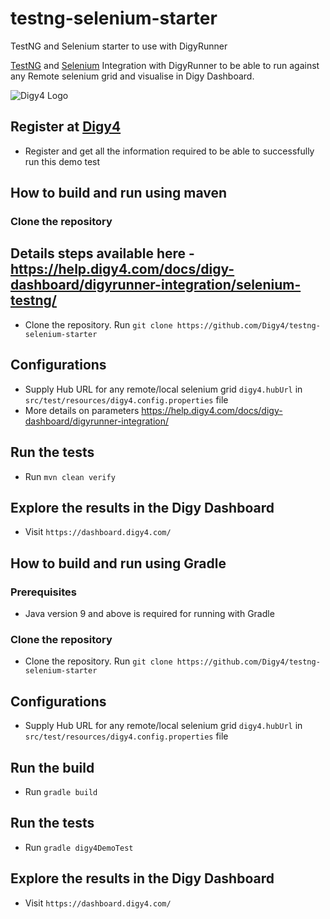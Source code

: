 # testng-selenium-starter
TestNG and Selenium starter to use with DigyRunner

[TestNG](https://testng.org) and [Selenium](https://www.selenium.dev/) Integration with DigyRunner to be able to run against any Remote selenium grid and visualise in Digy Dashboard.


![Digy4 Logo](https://digy4.com/wp-content/uploads/2021/12/logo.png)

## Register at [Digy4](https://www.digy4.com)
- Register and get all the information required to be able to successfully run this demo test

## How to build and run using maven

### Clone the repository
## Details steps available here - https://help.digy4.com/docs/digy-dashboard/digyrunner-integration/selenium-testng/
- Clone the repository. Run `git clone https://github.com/Digy4/testng-selenium-starter`

## Configurations
- Supply Hub URL for any remote/local selenium grid `digy4.hubUrl` in `src/test/resources/digy4.config.properties` file
- More details on parameters https://help.digy4.com/docs/digy-dashboard/digyrunner-integration/

## Run the tests
- Run `mvn clean verify`

## Explore the results in the Digy Dashboard
- Visit `https://dashboard.digy4.com/`

## How to build and run using Gradle

### Prerequisites
- Java version 9 and above is required for running with Gradle

### Clone the repository
- Clone the repository. Run `git clone https://github.com/Digy4/testng-selenium-starter`

## Configurations
- Supply Hub URL for any remote/local selenium grid `digy4.hubUrl` in `src/test/resources/digy4.config.properties` file

## Run the build
- Run `gradle build`

## Run the tests
- Run `gradle digy4DemoTest`

## Explore the results in the Digy Dashboard
- Visit `https://dashboard.digy4.com/`